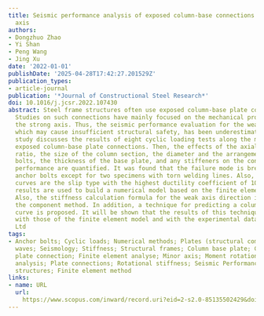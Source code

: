 ```yaml
---
title: Seismic performance analysis of exposed column-base connections along minor
  axis
authors:
- Dongzhuo Zhao
- Yi Shan
- Peng Wang
- Jing Xu
date: '2022-01-01'
publishDate: '2025-04-28T17:42:27.201529Z'
publication_types:
- article-journal
publication: '*Journal of Constructional Steel Research*'
doi: 10.1016/j.jcsr.2022.107430
abstract: Steel frame structures often use exposed column-base plate connections.
  Studies on such connections have mainly focused on the mechanical properties along
  the strong axis. Thus, the seismic performance evaluation for the weak axis direction,
  which may cause insufficient structural safety, has been underestimated. The present
  study discusses the results of eight cyclic loading tests along the minor axis of
  exposed column-base plate connections. Then, the effects of the axial compression
  ratio, the size of the column section, the diameter and the arrangement of anchor
  bolts, the thickness of the base plate, and any stiffeners on the connection's seismic
  performance are quantified. It was found that the failure mode is breaking of the
  anchor bolts except for two specimens with torn welding lines. Also, all hysteretic
  curves are the slip type with the highest ductility coefficient of 10.49. The experimental
  results are used to build a numerical model based on the finite element method.
  Also, the stiffness calculation formula for the weak axis direction is derived using
  the component method. In addition, a technique for predicting a column's moment-rotation
  curve is proposed. It will be shown that the results of this technique agree well
  with those of the finite element model and with the experimental data. © 2022 Elsevier
  Ltd
tags:
- Anchor bolts; Cyclic loads; Numerical methods; Plates (structural components); Seismic
  waves; Seismology; Stiffness; Structural frames; Column base plate; Column-base
  plate connection; Finite element analyse; Minor axis; Moment rotation curve; Performances
  analysis; Plate connections; Rotational stiffness; Seismic Performance; Steel frame
  structures; Finite element method
links:
- name: URL
  url: 
    https://www.scopus.com/inward/record.uri?eid=2-s2.0-85135502429&doi=10.1016%2fj.jcsr.2022.107430&partnerID=40&md5=0b9835dc291bec1dbb706be3dcba341d
---
```

